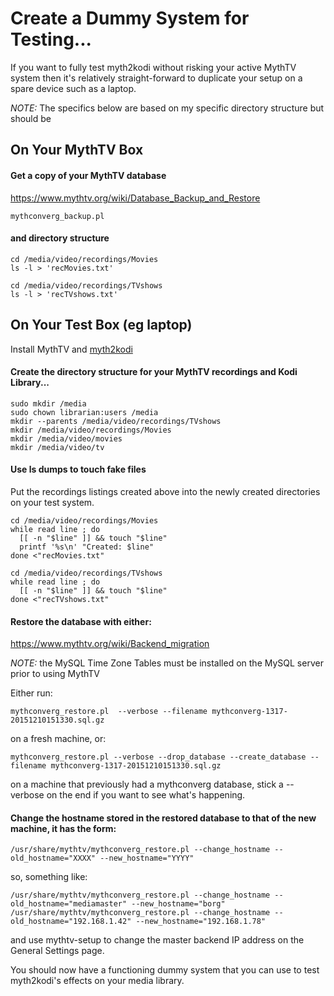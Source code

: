 # Create a Dummy System for Testing...
If you want to fully test myth2kodi without risking your active MythTV
system then it's relatively straight-forward to duplicate your setup on
a spare device such as a laptop.

*NOTE:* The specifics below are based on my specific directory structure
but should be 

## On Your MythTV Box
#### Get a copy of your MythTV database
https://www.mythtv.org/wiki/Database_Backup_and_Restore
    
    mythconverg_backup.pl

####  and directory structure
    
    cd /media/video/recordings/Movies
    ls -l > 'recMovies.txt'

    cd /media/video/recordings/TVshows
    ls -l > 'recTVshows.txt'


## On Your Test Box (eg laptop)
Install MythTV and [myth2kodi](INSTALL.md)

#### Create the directory structure for your MythTV recordings and Kodi Library...
    
    sudo mkdir /media
    sudo chown librarian:users /media
    mkdir --parents /media/video/recordings/TVshows
    mkdir /media/video/recordings/Movies
    mkdir /media/video/movies
    mkdir /media/video/tv

#### Use ls dumps to touch fake files
Put the recordings listings created above into the newly created directories
on your test system.
    
    cd /media/video/recordings/Movies
    while read line ; do
      [[ -n "$line" ]] && touch "$line"
      printf '%s\n' "Created: $line"
    done <"recMovies.txt"
    
    cd /media/video/recordings/TVshows
    while read line ; do
      [[ -n "$line" ]] && touch "$line"
    done <"recTVshows.txt"

#### Restore the database with either:
https://www.mythtv.org/wiki/Backend_migration

*NOTE:* the MySQL Time Zone Tables must be installed on the MySQL server prior to using MythTV

Either run:
    
    mythconverg_restore.pl  --verbose --filename mythconverg-1317-20151210151330.sql.gz

on a fresh machine, or:
    
    mythconverg_restore.pl --verbose --drop_database --create_database --filename mythconverg-1317-20151210151330.sql.gz

on a machine that previously had a mythconverg database, stick a --verbose
on the end if you want to see what's happening.

#### Change the hostname stored in the restored database to that of the new machine, it has the form:
    
    /usr/share/mythtv/mythconverg_restore.pl --change_hostname --old_hostname="XXXX" --new_hostname="YYYY"

so, something like:
    
    /usr/share/mythtv/mythconverg_restore.pl --change_hostname --old_hostname="mediamaster" --new_hostname="borg"
    /usr/share/mythtv/mythconverg_restore.pl --change_hostname --old_hostname="192.168.1.42" --new_hostname="192.168.1.78"
 
and use mythtv-setup to change the master backend IP address on the General Settings page.

You should now have a functioning dummy system that you can use to test
myth2kodi's effects on your media library.

